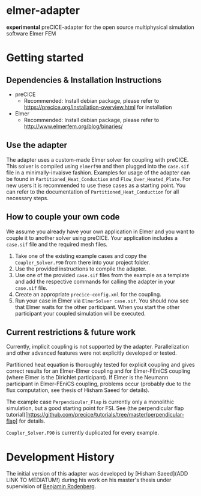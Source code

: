 # elmer-adapter
**experimental** preCICE-adapter for the open source multiphysical simulation software Elmer FEM

# Getting started

## Dependencies & Installation Instructions

* preCICE
    * Recommended: Install debian package, please refer to https://precice.org/installation-overview.html for installation
* Elmer
    * Recommended: Install debian package, please refer to http://www.elmerfem.org/blog/binaries/ 

## Use the adapter

The adapter uses a custom-made Elmer solver for coupling with preCICE. This solver is compiled using `elmerf90` and then plugged into the `case.sif` file in a minimally-invaisve fashion. Examples for usage of the adapter can be found in `Partitioned_Heat_Conduction` and `Flow_Over_Heated_Plate`. For new users it is recommended to use these cases as a starting point. You can refer to the documentation of `Partitioned_Heat_Conduction` for all necessary steps.

## How to couple your own code

We assume you already have your own application in Elmer and you want to couple it to another solver using preCICE. Your application includes a `case.sif` file and the required mesh files.

1. Take one of the existing example cases and copy the `Coupler_Solver.F90` from there into your project folder.
2. Use the provided instructions to compile the adapter.
3. Use one of the provided `case.sif` files from the example as a template and add the respective commands for calling the adapter in your `case.sif` file.
4. Create an appropriate `precice-config.xml` for the coupling.
5. Run your case in Elmer via `ElmerSolver case.sif`. You should now see that Elmer waits for the other participant. When you start the other participant your coupled simulation will be executed.

## Current restrictions & future work

Currently, implicit coupling is not supported by the adapter. Parallelization and other advanced features were not explicitly developed or tested.

Partitioned heat equation is thoroughly tested for explicit coupling and gives correct results for an Elmer-Elmer coupling and for Elmer-FEniCS coupling (where Elmer is the Dirichlet participant). If Elmer is the Neumann participant in Elmer-FEniCS coupling, problems occur (probably due to the flux computation, see thesis of Hisham Saeed for details).

The example case `Perpendicular_Flap` is currently only a monolithic simulation, but a good starting point for FSI. See (the perpendicular flap tutorial)[https://github.com/precice/tutorials/tree/master/perpendicular-flap] for details.

`Coupler_Solver.F90` is currently duplicated for every example.

# Development History

The initial version of this adapter was developed by [Hisham Saeed](ADD LINK TO MEDIATUM!) during his work on his master's thesis under supervision of [Benjamin Rodenberg](https://www.in.tum.de/i05/personen/personen/benjamin-rodenberg/).